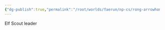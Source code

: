 ```yaml
---
{"dg-publish":true,"permalink":"/root/worlds/faerun/np-cs/rong-arrowhome/","tags":["Faerun"]}
---
```


Elf Scout leader